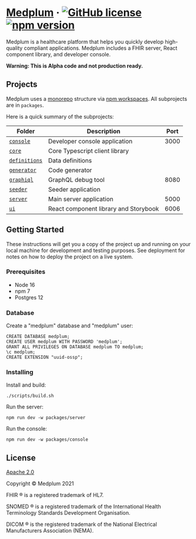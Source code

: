 # [Medplum](https://www.medplum.com) &middot; [![GitHub license](https://img.shields.io/badge/license-Apache-blue.svg)](https://github.com/medplum/medplum/blob/main/LICENSE.txt) [![npm version](https://img.shields.io/npm/v/@medplum/core.svg?color=blue)](https://www.npmjs.com/package/medplum) 

<!--
[![Quality Gate Status](https://sonarcloud.io/api/project_badges/measure?project=medplum_medplum&metric=alert_status&token=207c95a43e7519809d6d336d8cc7837d3e057acf)](https://sonarcloud.io/dashboard?id=medplum_medplum)
-->

Medplum is a healthcare platform that helps you quickly develop high-quality compliant applications.  Medplum includes a FHIR server, React component library, and developer console.

**Warning: This is Alpha code and not production ready.**

## Projects

Medplum uses a [monorepo](https://en.wikipedia.org/wiki/Monorepo) structure via [npm workspaces](https://docs.npmjs.com/cli/v7/using-npm/workspaces).  All subprojects are in `packages`.

Here is a quick summary of the subprojects:

| Folder                                 | Description                            | Port  |
| -------------------------------------- | -------------------------------------- | ----- |
| [`console`](packages/console)          | Developer console application          | 3000  |
| [`core`](packages/core)                | Core Typescript client library         |       |
| [`definitions`](packages/definiitons)  | Data definitions                       |       |
| [`generator`](packages/generator)      | Code generator                         |       |
| [`graphiql`](packages/graphiql)        | GraphQL debug tool                     | 8080  |
| [`seeder`](packages/seeder)            | Seeder application                     |       |
| [`server`](packages/server)            | Main server application                | 5000  |
| [`ui`](packages/ui)                    | React component library and Storybook  | 6006  |

## Getting Started

These instructions will get you a copy of the project up and running on your local machine for development and testing purposes. See deployment for notes on how to deploy the project on a live system.

### Prerequisites

* Node 16
* npm 7
* Postgres 12

### Database

Create a "medplum" database and "medplum" user:

```PLpgSQL
CREATE DATABASE medplum;
CREATE USER medplum WITH PASSWORD 'medplum';
GRANT ALL PRIVILEGES ON DATABASE medplum TO medplum;
\c medplum;
CREATE EXTENSION "uuid-ossp";
```

### Installing

Install and build:

```
./scripts/build.sh
```

Run the server:

```
npm run dev -w packages/server
```

Run the console:

```
npm run dev -w packages/console
```

## License

[Apache 2.0](LICENSE.txt)

Copyright &copy; Medplum 2021

FHIR &reg; is a registered trademark of HL7.

SNOMED &reg; is a registered trademark of the International Health Terminology Standards Development Organisation.

DICOM &reg; is the registered trademark of the National Electrical Manufacturers Association (NEMA).

